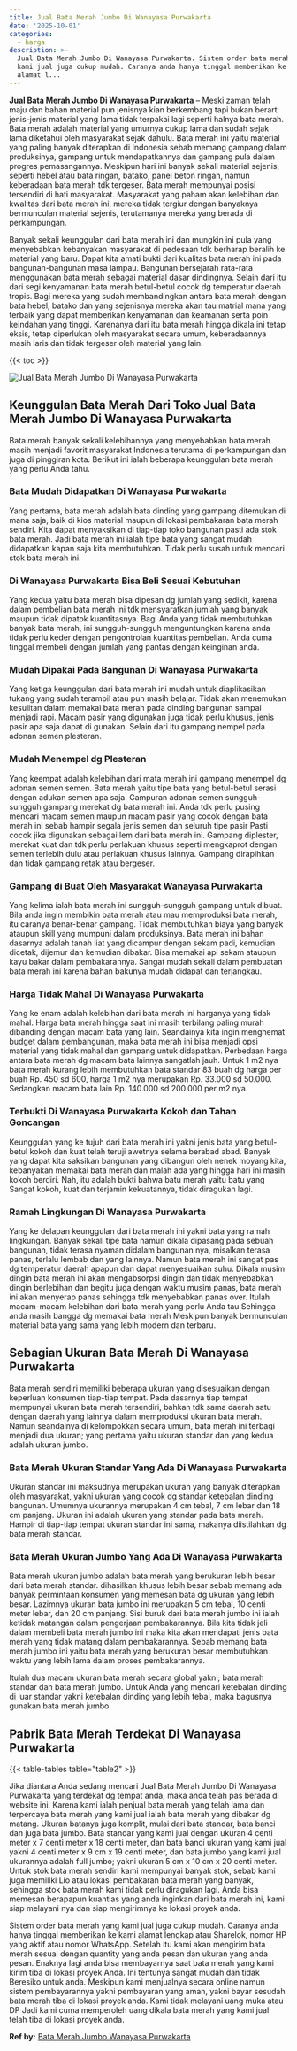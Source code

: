 ```yaml
---
title: Jual Bata Merah Jumbo Di Wanayasa Purwakarta
date: '2025-10-01'
categories:
  - harga
description: >-
  Jual Bata Merah Jumbo Di Wanayasa Purwakarta. Sistem order bata merah yang
  kami jual juga cukup mudah. Caranya anda hanya tinggal memberikan ke kami
  alamat l...
---
```


**Jual Bata Merah Jumbo Di Wanayasa Purwakarta** – Meski zaman telah maju dan bahan material pun jenisnya kian berkembang tapi bukan berarti jenis-jenis material yang lama tidak terpakai lagi seperti halnya bata merah. Bata merah adalah material yang umurnya cukup lama dan sudah sejak lama diketahui oleh masyarakat sejak dahulu. Bata merah ini yaitu material yang paling banyak diterapkan di Indonesia sebab memang gampang dalam produksinya, gampang untuk mendapatkannya dan gampang pula dalam progres pemasangannya. Meskipun hari ini banyak sekali material sejenis, seperti hebel atau bata ringan, batako, panel beton ringan, namun keberadaan bata merah tdk tergeser. Bata merah mempunyai posisi tersendiri di hati masyarakat. Masyarakat yang paham akan kelebihan dan kwalitas dari bata merah ini, mereka tidak tergiur dengan banyaknya bermunculan material sejenis, terutamanya mereka yang berada di perkampungan.

Banyak sekali keunggulan dari bata merah ini dan mungkin ini pula yang menyebabkan kebanyakan masyarakat di pedesaan tdk berharap beralih ke material yang baru. Dapat kita amati bukti dari kualitas bata merah ini pada bangunan-bangunan masa lampau. Bangunan bersejarah rata-rata menggunakan bata merah sebagai material dasar dindingnya. Selain dari itu dari segi kenyamanan bata merah betul-betul cocok dg temperatur daerah tropis. Bagi mereka yang sudah membandingkan antara bata merah dengan bata hebel, batako dan yang sejenisnya mereka akan tau matrial mana yang terbaik yang dapat memberikan kenyamanan dan keamanan serta poin keindahan yang tinggi. Karenanya dari itu bata merah hingga dikala ini tetap eksis, tetap diperlukan oleh masyarakat secara umum, keberadaannya masih laris dan tidak tergeser oleh material yang lain.

{{< toc >}}

![Jual Bata Merah Jumbo Di Wanayasa Purwakarta](/images/jual-bata-merah-28.png)

## Keunggulan Bata Merah Dari Toko Jual Bata Merah Jumbo Di Wanayasa Purwakarta

Bata merah banyak sekali kelebihannya yang menyebabkan bata merah masih menjadi favorit masyarakat Indonesia terutama di perkampungan dan juga di pinggiran kota. Berikut ini ialah beberapa keunggulan bata merah yang perlu Anda tahu.

### Bata Mudah Didapatkan Di Wanayasa Purwakarta

Yang pertama, bata merah adalah bata dinding yang gampang ditemukan di mana saja, baik di kios material maupun di lokasi pembakaran bata merah sendiri. Kita dapat menyaksikan di tiap-tiap toko bangunan pasti ada stok bata merah. Jadi bata merah ini ialah tipe bata yang sangat mudah didapatkan kapan saja kita membutuhkan. Tidak perlu susah untuk mencari stok bata merah ini.

### Di Wanayasa Purwakarta Bisa Beli Sesuai Kebutuhan

Yang kedua yaitu bata merah bisa dipesan dg jumlah yang sedikit, karena dalam pembelian bata merah ini tdk mensyaratkan jumlah yang banyak maupun tidak dipatok kuantitasnya. Bagi Anda yang tidak membutuhkan banyak bata merah, ini sungguh-sungguh menguntungkan karena anda tidak perlu keder dengan pengontrolan kuantitas pembelian. Anda cuma tinggal membeli dengan jumlah yang pantas dengan keinginan anda.

### Mudah Dipakai Pada Bangunan Di Wanayasa Purwakarta

Yang ketiga keunggulan dari bata merah ini mudah untuk diaplikasikan tukang yang sudah terampil atau pun masih belajar. Tidak akan menemukan kesulitan dalam memakai bata merah pada dinding bangunan sampai menjadi rapi. Macam pasir yang digunakan juga tidak perlu khusus, jenis pasir apa saja dapat di gunakan. Selain dari itu gampang nempel pada adonan semen plesteran.

### Mudah Menempel dg Plesteran

Yang keempat adalah kelebihan dari mata merah ini gampang menempel dg adonan semen semen. Bata merah yaitu tipe bata yang betul-betul serasi dengan adukan semen apa saja. Campuran adonan semen sungguh-sungguh gampang merekat dg bata merah ini. Anda tdk perlu pusing mencari macam semen maupun macam pasir yang cocok dengan bata merah ini sebab hampir segala jenis semen dan seluruh tipe pasir Pasti cocok jika digunakan sebagai lem dari bata merah ini. Gampang diplester, merekat kuat dan tdk perlu perlakuan khusus seperti mengkaprot dengan semen terlebih dulu atau perlakuan khusus lainnya. Gampang dirapihkan dan tidak gampang retak atau bergeser.

### Gampang di Buat Oleh Masyarakat Wanayasa Purwakarta

Yang kelima ialah bata merah ini sungguh-sungguh gampang untuk dibuat. Bila anda ingin membikin bata merah atau mau memproduksi bata merah, itu caranya benar-benar gampang. Tidak membutuhkan biaya yang banyak ataupun skill yang mumpuni dalam produksinya. Bata merah ini bahan dasarnya adalah tanah liat yang dicampur dengan sekam padi, kemudian dicetak, dijemur dan kemudian dibakar. Bisa memakai api sekam ataupun kayu bakar dalam pembakarannya. Sangat mudah sekali dalam pembuatan bata merah ini karena bahan bakunya mudah didapat dan terjangkau.

### Harga Tidak Mahal Di Wanayasa Purwakarta

Yang ke enam adalah kelebihan dari bata merah ini harganya yang tidak mahal. Harga bata merah hingga saat ini masih terbilang paling murah dibanding dengan macam bata yang lain. Seandainya kita ingin menghemat budget dalam pembangunan, maka bata merah ini bisa menjadi opsi material yang tidak mahal dan gampang untuk didapatkan. Perbedaan harga antara bata merah dg macam bata lainnya sangatlah jauh. Untuk 1 m2 nya bata merah kurang lebih membutuhkan bata standar 83 buah dg harga per buah Rp. 450 sd 600, harga 1 m2 nya merupakan Rp. 33.000 sd 50.000. Sedangkan macam bata lain Rp. 140.000 sd 200.000 per m2 nya.

### Terbukti Di Wanayasa Purwakarta Kokoh dan Tahan Goncangan

Keunggulan yang ke tujuh dari bata merah ini yakni jenis bata yang betul-betul kokoh dan kuat telah teruji awetnya selama berabad abad. Banyak yang dapat kita saksikan bangunan yang dibangun oleh nenek moyang kita, kebanyakan memakai bata merah dan malah ada yang hingga hari ini masih kokoh berdiri. Nah, itu adalah bukti bahwa batu merah yaitu batu yang Sangat kokoh, kuat dan terjamin kekuatannya, tidak diragukan lagi.

### Ramah Lingkungan Di Wanayasa Purwakarta

Yang ke delapan keunggulan dari bata merah ini yakni bata yang ramah lingkungan. Banyak sekali tipe bata namun dikala dipasang pada sebuah bangunan, tidak terasa nyaman didalam bangunan nya, misalkan terasa panas, terlalu lembab dan yang lainnya. Namun bata merah ini sangat pas dg temperatur daerah apapun dan dapat menyesuaikan suhu. Dikala musim dingin bata merah ini akan mengabsorpsi dingin dan tidak menyebabkan dingin berlebihan dan begitu juga dengan waktu musim panas, bata merah ini akan menyerap panas sehingga tdk menyebabkan panas over. Itulah macam-macam kelebihan dari bata merah yang perlu Anda tau Sehingga anda masih bangga dg memakai bata merah Meskipun banyak bermunculan material bata yang sama yang lebih modern dan terbaru.

## Sebagian Ukuran Bata Merah Di Wanayasa Purwakarta

Bata merah sendiri memiliki beberapa ukuran yang disesuaikan dengan keperluan konsumen tiap-tiap tempat. Pada dasarnya tiap tempat mempunyai ukuran bata merah tersendiri, bahkan tdk sama daerah satu dengan daerah yang lainnya dalam memproduksi ukuran bata merah. Namun seandainya di kelompokkan secara umum, bata merah ini terbagi menjadi dua ukuran; yang pertama yaitu ukuran standar dan yang kedua adalah ukuran jumbo.

### Bata Merah Ukuran Standar Yang Ada Di Wanayasa Purwakarta

Ukuran standar ini maksudnya merupakan ukuran yang banyak diterapkan oleh masyarakat, yakni ukuran yang cocok dg standar ketebalan dinding bangunan. Umumnya ukurannya merupakan 4 cm tebal, 7 cm lebar dan 18 cm panjang. Ukuran ini adalah ukuran yang standar pada bata merah. Hampir di tiap-tiap tempat ukuran standar ini sama, makanya diistilahkan dg bata merah standar.

### Bata Merah Ukuran Jumbo Yang Ada Di Wanayasa Purwakarta

Bata merah ukuran jumbo adalah bata merah yang berukuran lebih besar dari bata merah standar. dihasilkan khusus lebih besar sebab memang ada banyak permintaan konsumen yang memesan bata dg ukuran yang lebih besar. Lazimnya ukuran bata jumbo ini merupakan 5 cm tebal, 10 centi meter lebar, dan 20 cm panjang. Sisi buruk dari bata merah jumbo ini ialah ketidak matangan dalam pengerjaan pembakarannya. Bila kita tidak jeli dalam membeli bata merah jumbo ini maka kita akan mendapati jenis bata merah yang tidak matang dalam pembakarannya. Sebab memang bata merah jumbo ini yaitu bata merah yang berukuran besar membutuhkan waktu yang lebih lama dalam proses pembakarannya.

Itulah dua macam ukuran bata merah secara global yakni; bata merah standar dan bata merah jumbo. Untuk Anda yang mencari ketebalan dinding di luar standar yakni ketebalan dinding yang lebih tebal, maka bagusnya gunakan bata merah jumbo.

## Pabrik Bata Merah Terdekat Di Wanayasa Purwakarta

{{< table-tables table="table2" >}}

Jika diantara Anda sedang mencari Jual Bata Merah Jumbo Di Wanayasa Purwakarta yang terdekat dg tempat anda, maka anda telah pas berada di website ini. Karena kami ialah penjual bata merah yang telah lama dan terpercaya bata merah yang kami jual ialah bata merah yang dibakar dg matang. Ukuran batanya juga komplit, mulai dari bata standar, bata banci dan juga bata jumbo. Bata standar yang kami jual dengan ukuran 4 centi meter x 7 centi meter x 18 centi meter, dan bata banci ukuran yang kami jual yakni 4 centi meter x 9 cm x 19 centi meter, dan bata jumbo yang kami jual ukurannya adalah full jumbo; yakni ukuran 5 cm x 10 cm x 20 centi meter. Untuk stok bata merah sendiri kami mempunyai banyak stok, sebab kami juga memiliki Lio atau lokasi pembakaran bata merah yang banyak, sehingga stok bata merah kami tidak perlu diragukan lagi. Anda bisa memesan berapapun kuantias yang anda inginkan dari bata merah ini, kami siap melayani nya dan siap mengirimnya ke lokasi proyek anda.

Sistem order bata merah yang kami jual juga cukup mudah. Caranya anda hanya tinggal memberikan ke kami alamat lengkap atau Sharelok, nomor HP yang aktif atau nomor WhatsApp. Setelah itu kami akan mengirim bata merah sesuai dengan quantity yang anda pesan dan ukuran yang anda pesan. Enaknya lagi anda bisa membayarnya saat bata merah yang kami kirim tiba di lokasi proyek Anda. Ini tentunya sangat mudah dan tidak Beresiko untuk anda. Meskipun kami menjualnya secara online namun sistem pembayarannya yakni pembayaran yang aman, yakni bayar sesudah bata merah tiba di lokasi proyek anda. Kami tidak melayani uang muka atau DP Jadi kami cuma memperoleh uang dikala bata merah yang kami jual telah tiba di lokasi proyek anda.

**Ref by:** [Bata Merah Jumbo Wanayasa Purwakarta](https://id.wikipedia.org/wiki/Bata)
